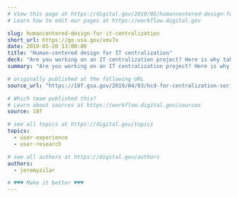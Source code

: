 ```yaml
---
# View this page at https://digital.gov/2019/05/humancentered-design-for-it-centralization
# Learn how to edit our pages at https://workflow.digital.gov

slug: humancentered-design-for-it-centralization
short_url: https://go.usa.gov/xmv7x
date: 2019-05-20 13:00:00
title: "Human-centered design for IT centralization"
deck: "Are you working on an IT centralization project? Here is why taking the time to prioritize users is important and will result in services that work better for the people you serve."
summary: "Are you working on an IT centralization project? Here is why taking the time to prioritize users is important and will result in services that work better for the people you serve."

# originally published at the following URL
source_url: "https://18f.gsa.gov/2019/04/03/hcd-for-centralization-series-1-why-prioritizing-users-is-important/"

# Which team published this?
# Learn about sources at https://workflow.digital.gov/sources
source: 18f

# see all topics at https://digital.gov/topics
topics: 
  - user-experience
  - user-research

# see all authors at https://digital.gov/authors
authors: 
  - jeremyzilar

# ♥♥♥ Make it better ♥♥♥
---
```

